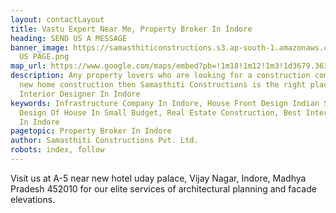 ```yaml
---
layout: contactLayout
title: Vastu Expert Near Me, Property Broker In Indore
heading: SEND US A MESSAGE
banner_image: https://samasthiticonstructions.s3.ap-south-1.amazonaws.com/uploads/CONTACT
  US PAGE.png
map_url: https://www.google.com/maps/embed?pb=!1m18!1m12!1m3!1d3679.3634267010048!2d75.8907213149628!3d22.75189028509084!2m3!1f0!2f0!3f0!3m2!1i1024!2i768!4f13.1!3m3!1m2!1s0x3963036cfeff8007%3A0xee2e0181159b7bb4!2sSamasthiti%20Constructions%20Pvt.Ltd%20%3A%20Engineer%2C%20Architect%2C%20Interior%20designer%20%26%20Civil%20contractor!5e0!3m2!1sen!2sin!4v1624372975661!5m2!1sen!2sin
description: Any property lovers who are looking for a construction company for your
  new home construction then Samasthiti Constructions is the right place. Call Best
  Interior Designer In Indore
keywords: Infrastructure Company In Indore, House Front Design Indian Style, Front
  Design Of House In Small Budget, Real Estate Construction, Best Interior Designer
  In Indore
pagetopic: Property Broker In Indore
author: Samasthiti Constructions Pvt. Ltd.
robots: index, follow
---
```

Visit us at A-5 near new hotel uday palace, Vijay Nagar, Indore, Madhya Pradesh 452010 for our elite services of architectural planning and facade elevations.